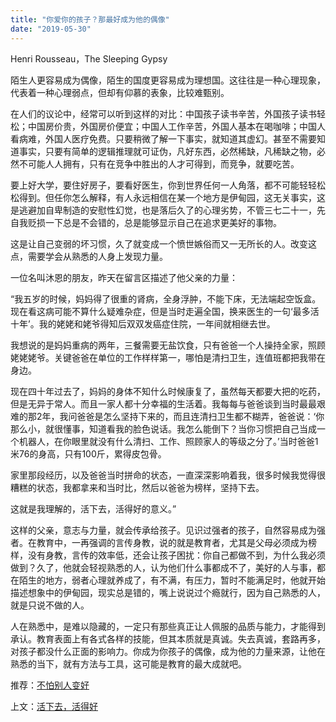 ```yaml
---
title: "你爱你的孩子？那最好成为他的偶像"
date: "2019-05-30"
---
```


 Henri Rousseau，The Sleeping Gypsy

  

陌生人更容易成为偶像，陌生的国度更容易成为理想国。这往往是一种心理现象，代表着一种心理弱点，但却有仰慕的表象，比较难甄别。

在人们的议论中，经常可以听到这样的对比：中国孩子读书辛苦，外国孩子读书轻松；中国房价贵，外国房价便宜；中国人工作辛苦，外国人基本在喝咖啡；中国人看病难，外国人医疗免费。只要稍微了解一下事实，就知道其虚幻。甚至不需要知道事实，只要有简单的逻辑推理就可证伪，凡好东西，必然稀缺，凡稀缺之物，必然不可能人人拥有，只有在竞争中胜出的人才可得到，而竞争，就要吃苦。

要上好大学，要住好房子，要看好医生，你到世界任何一人角落，都不可能轻轻松松得到。但任你怎么解释，有人永远相信在某一个地方是伊甸园，这无关事实，这是逃避加自卑制造的安慰性幻觉，也是落后久了的心理劣势，不管三七二十一，先自我贬损一下总是不会错的，总是能够显示自己在追求更美好的事物。

这是让自己变弱的坏习惯，久了就变成一个愤世嫉俗而又一无所长的人。改变这点，需要学会从熟悉的人身上发现力量。

一位名叫沐恩的朋友，昨天在留言区描述了他父亲的力量：

“我五岁的时候，妈妈得了很重的肾病，全身浮肿，不能下床，无法端起空饭盒。现在看这病可能不算什么疑难杂症，但是当时走遍全国，换来医生的一句‘最多活十年’。我的姥姥和姥爷得知后双双发癌症住院，一年间就相继去世。

我想说的是妈妈重病的两年，三餐需要无盐饮食，只有爸爸一个人操持全家，照顾姥姥姥爷。关键爸爸在单位的工作样样第一，哪怕是清扫卫生，连值班都把我带在身边。

现在四十年过去了，妈妈的身体不知什么时候康复了，虽然每天都要大把的吃药，但是无异于常人。而且一家人都十分幸福的生活着。我每每与爸爸谈到当时最最艰难的那2年，我问爸爸是怎么坚持下来的，而且连清扫卫生都不糊弄，爸爸说：‘你那么小，就很懂事，知道看我的脸色说话。我怎么能倒下？当你习惯把自己当成一个机器人，在你眼里就没有什么清扫、工作、照顾家人的等级之分了。’当时爸爸1米76的身高，只有100斤，累得皮包骨。

家里那段经历，以及爸爸当时拼命的状态，一直深深影响着我，很多时候我觉得很糟糕的状态，我都拿来和当时比，然后以爸爸为榜样，坚持下去。

这就是我理解的，活下去，活得好的意义。”

这样的父亲，意志与力量，就会传承给孩子。见识过强者的孩子，自然容易成为强者。在教育中，一再强调的言传身教，说的就是教育者，尤其是父母必须成为榜样，没有身教，言传的效率低，还会让孩子困扰：你自己都做不到，为什么我必须做到？久了，他就会轻视熟悉的人，认为他们什么事都成不了，美好的人与事，都在陌生的地方，弱者心理就养成了，有不满，有压力，暂时不能满足时，他就开始描述想象中的伊甸园，现实总是错的，嘴上说说过个瘾就行，因为自己熟悉的人，就是只说不做的人。

人在熟悉中，是难以隐藏的，一定只有那些真正让人佩服的品质与能力，才能得到承认。教育表面上有各式各样的技能，但其本质就是真诚。失去真诚，套路再多，对孩子都没什么正面的影响力。你成为你孩子的偶像，成为他的力量来源，让他在熟悉的当下，就有方法与工具，这可能是教育的最大成就吧。

  

推荐：[不怕别人变好](http://mp.weixin.qq.com/s?__biz=MjM5NDU0Mjk2MQ==&mid=2651628353&idx=1&sn=40f179914c910d3d049f9082451fb0ea&chksm=bd7e275f8a09ae49529fddce7be8064976515f4d88054681bf8407ec4b7feee3af6ffb3a3441&scene=21#wechat_redirect)  

上文：[活下去，活得好](http://mp.weixin.qq.com/s?__biz=MjM5NDU0Mjk2MQ==&mid=2651633655&idx=1&sn=1f03c94656294e29bb01f7b9762b193c&chksm=bd7e33e98a09baff2c2071455484dd2640d3057be018fbb6d7a0a0ad65f774403cb68ccf30f9&scene=21#wechat_redirect)
